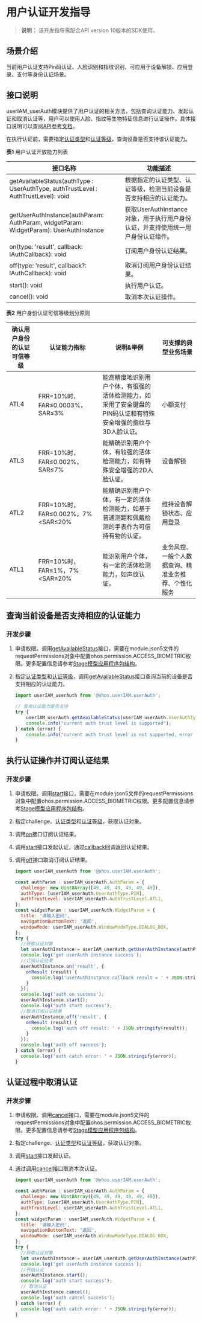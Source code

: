 # 用户认证开发指导

> **说明：**
> 该开发指导需配合API version 10版本的SDK使用。

## 场景介绍

当前用户认证支持Pin码认证、人脸识别和指纹识别，可应用于设备解锁、应用登录、支付等身份认证场景。

## 接口说明

userIAM_userAuth模块提供了用户认证的相关方法，包括查询认证能力、发起认证和取消认证等，用户可以使用人脸、指纹等生物特征信息进行认证操作。具体接口说明可以查阅[API参考文档](../reference/apis/js-apis-useriam-userauth.md)。

在执行认证前，需要指定[认证类型](../reference/apis/js-apis-useriam-userauth.md#userauthtype8)和[认证等级](../reference/apis/js-apis-useriam-userauth.md#authtrustlevel8)，查询设备是否支持该认证能力。

**表1** 用户认证开放能力列表

| 接口名称    | 功能描述                |
| ---------- | ----------------------- |
| getAvailableStatus(authType : UserAuthType, authTrustLevel : AuthTrustLevel): void | 根据指定的认证类型、认证等级，检测当前设备是否支持相应的认证能力。 |
| getUserAuthInstance(authParam: AuthParam, widgetParam: WidgetParam): UserAuthInstance | 获取UserAuthInstance对象，用于执行用户身份认证，并支持使用统一用户身份认证组件。 |
| on(type: 'result', callback: IAuthCallback): void | 订阅用户身份认证结果。 |
| off(type: 'result', callback?: IAuthCallback): void | 取消订阅用户身份认证结果。 |
| start(): void | 执行用户认证。        |
| cancel(): void | 取消本次认证操作。    |

**表2** 用户身份认证可信等级划分原则

| 确认用户身份的认证可信等级 | 认证能力指标                      | 说明&举例                                                    | 可支撑的典型业务场景                                 |
| -------------------------- | --------------------------------- | ------------------------------------------------------------ | ---------------------------------------------------- |
| ATL4                       | FRR=10%时，FAR≤0.0003%，SAR≤3%    | 能高精度地识别用户个体，有很强的活体检测能力，如采用了安全键盘的PIN码认证和有特殊安全增强的指纹与3D人脸认证。 | 小额支付                                             |
| ATL3                       | FRR=10%时，FAR≤0.002%，SAR≤7%     | 能精确识别用户个体，有较强的活体检测能力，如有特殊安全增强的2D人脸认证。 | 设备解锁                                             |
| ATL2                       | FRR=10%时，FAR≤0.002%，7%<SAR≤20% | 能精确识别用户个体，有一定的活体检测能力，如基于普通测距和佩戴检测的手表作为可信持有物的认证。 | 维持设备解锁状态、应用登录                           |
| ATL1                       | FRR=10%时，FAR≤1%，7%<SAR≤20%     | 能识别用户个体，有一定的活体检测能力，如声纹认证。           | 业务风控、一般个人数据查询、精准业务推荐、个性化服务 |


## 查询当前设备是否支持相应的认证能力

### 开发步骤

1. 申请权限。调用[getAvailableStatus](../reference/apis/js-apis-useriam-userauth.md#useriam_userauthgetavailablestatus9)接口，需要在module.json5文件的requestPermissions对象中配置ohos.permission.ACCESS_BIOMETRIC权限。更多配置信息请参考[Stage模型应用程序包结构](../quick-start/module-configuration-file.md)。

2. 指定[认证类型](../reference/apis/js-apis-useriam-userauth.md#userauthtype8)和[认证等级](../reference/apis/js-apis-useriam-userauth.md#authtrustlevel8)，调用[getAvailableStatus](../reference/apis/js-apis-useriam-userauth.md#useriam_userauthgetavailablestatus9)接口查询当前的设备是否支持相应的认证能力。

    ```js
    import userIAM_userAuth from '@ohos.userIAM.userAuth';
    
    // 查询认证能力是否支持
    try {
        userIAM_userAuth.getAvailableStatus(userIAM_userAuth.UserAuthType.FACE, userIAM_userAuth.AuthTrustLevel.ATL1);
        console.info("current auth trust level is supported");
    } catch (error) {
        console.info("current auth trust level is not supported, error = " + error);
    }
    ```

## 执行认证操作并订阅认证结果

### 开发步骤

1. 申请权限。调用[start](../reference/apis/js-apis-useriam-userauth.md#start10)接口，需要在module.json5文件的requestPermissions对象中配置ohos.permission.ACCESS_BIOMETRIC权限。更多配置信息请参考[Stage模型应用程序包结构](../quick-start/module-configuration-file.md)。

2. 指定challenge、[认证类型](../reference/apis/js-apis-useriam-userauth.md#userauthtype8)和[认证等级](../reference/apis/js-apis-useriam-userauth.md#authtrustlevel8)，获取认证对象。

3. 调用[on](../reference/apis/js-apis-useriam-userauth.md#on10)接口订阅认证结果。

4. 调用[start](../reference/apis/js-apis-useriam-userauth.md#start10)接口发起认证，通过[callback](../reference/apis/js-apis-useriam-userauth.md#callback10)回调返回认证结果。

5. 调用[off](../reference/apis/js-apis-useriam-userauth.md#off10)接口取消订阅认证结果。

    ```js
    import userIAM_userAuth from '@ohos.userIAM.userAuth';
    
    const authParam : userIAM_userAuth.AuthParam = {
      challenge: new Uint8Array([49, 49, 49, 49, 49, 49]),
      authType: [userIAM_userAuth.UserAuthType.PIN],
      authTrustLevel: userIAM_userAuth.AuthTrustLevel.ATL1,
    };
    const widgetParam : userIAM_userAuth.WidgetParam = {
      title: '请输入密码',
      navigationButtonText: '返回',
      windowMode: userIAM_userAuth.WindowModeType.DIALOG_BOX,
    };
    try {
      //获取认证对象
      let userAuthInstance = userIAM_userAuth.getUserAuthInstance(authParam, widgetParam);
      console.log('get userAuth instance success');
      //订阅认证结果
      userAuthInstance.on('result', {
        onResult (result) {
          console.log('userAuthInstance callback result = ' + JSON.stringify(result));
        }
      });
      console.log('auth on success');
      userAuthInstance.start();
      console.log('auth start success');
      //取消订阅认证结果
      userAuthInstance.off('result', {
        onResult (result) {
          console.log('auth off result: ' + JSON.stringify(result));
        }
      });
      console.log('auth off success');
    } catch (error) {
      console.log('auth catch error: ' + JSON.stringify(error));
    }
    ```

## 认证过程中取消认证

### 开发步骤

1. 申请权限。调用[cancel](../reference/apis/js-apis-useriam-userauth.md#cancel10)接口，需要在module.json5文件的requestPermissions对象中配置ohos.permission.ACCESS_BIOMETRIC权限。更多配置信息请参考[Stage模型应用程序包结构](../quick-start/module-configuration-file.md)。

2. 指定challenge、[认证类型](../reference/apis/js-apis-useriam-userauth.md#userauthtype8)和[认证等级](../reference/apis/js-apis-useriam-userauth.md#authtrustlevel8)，获取认证对象。

3. 调用[start](../reference/apis/js-apis-useriam-userauth.md#start10)接口发起认证。

4. 通过调用[cancel](../reference/apis/js-apis-useriam-userauth.md#cancel10)接口取消本次认证。

    ```js
    import userIAM_userAuth from '@ohos.userIAM.userAuth';
    
    const authParam : userIAM_userAuth.AuthParam = {
      challenge: new Uint8Array([49, 49, 49, 49, 49, 49]),
      authType: [userIAM_userAuth.UserAuthType.PIN],
      authTrustLevel: userIAM_userAuth.AuthTrustLevel.ATL1,
    };
    const widgetParam : userIAM_userAuth.WidgetParam = {
      title: '请输入密码',
      navigationButtonText: '返回',
      windowMode: userIAM_userAuth.WindowModeType.DIALOG_BOX,
    };
    try {
      //获取认证对象
      let userAuthInstance = userIAM_userAuth.getUserAuthInstance(authParam, widgetParam);
      console.log('get userAuth instance success');
      //开始认证
      userAuthInstance.start();
      console.log('auth start success');
      // 取消认证
      userAuthInstance.cancel();
      console.log('auth cancel success');
    } catch (error) {
      console.log('auth catch error: ' + JSON.stringify(error));
    }
    ```
